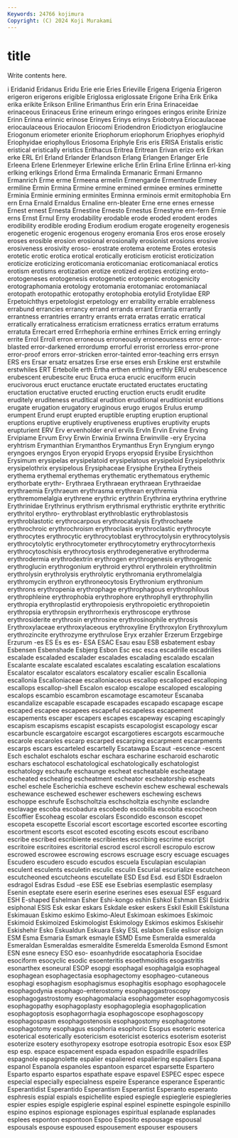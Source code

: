 ```yaml
---
Keywords: 24766 kojimura
Copyright: (C) 2024 Koji Murakami
---
```


# title

Write contents here.



i Eridanid Eridanus Eridu Erie erie Eries Erieville
Erigena Erigenia Erigeron erigeron erigerons erigible Eriglossa eriglossate Erigone Eriha
Erik Erika erika erikite Erikson Eriline Erimanthus Erin erin Erina
Erinaceidae erinaceous Erinaceus Erine erineum eringo eringoes eringos erinite Erinize
Erinn Erinna erinnic erinose Erinyes Erinys erinys Eriobotrya Eriocaulaceae eriocaulaceous
Eriocaulon Eriocomi Eriodendron Eriodictyon erioglaucine Eriogonum eriometer erionite Eriophorum eriophorum
Eriophyes eriophyid Eriophyidae eriophyllous Eriosoma Eriphyle Eris eris ERISA Eristalis
eristic eristical eristically eristics Erithacus Eritrea Eritrean Erivan erizo erk
Erkan erke ERL Erl Erland Erlander Erlandson Erlang Erlangen Erlanger
Erle Erleena Erlene Erlenmeyer Erlewine erliche Erlin Erlina Erline Erlinna
erl-king erlking erlkings Erlond Erma Ermalinda Ermanaric Ermani Ermanno Ermanrich
Erme erme Ermeena ermelin Ermengarde Ermentrude Ermey ermiline Ermin Ermina
Ermine ermine ermined erminee ermines erminette Erminia Erminie ermining erminites
Erminna erminois ermit ermitophobia Ern ern Erna Ernald Ernaldus Ernaline
ern-bleater Erne erne ernes ernesse Ernest ernest Ernesta Ernestine Ernesto
Ernestus Ernestyne ern-fern Ernie erns Ernst Ernul Erny erodability erodable
erode eroded erodent erodes erodibility erodible eroding Erodium erodium erogate
erogeneity erogenesis erogenetic erogenic erogenous erogeny eromania Eros eros erose
erosely eroses erosible erosion erosional erosionally erosionist erosions erosive erosiveness
erosivity eroso- erostrate erotema eroteme Erotes erotesis erotetic erotic erotica
erotical erotically eroticism eroticist eroticization eroticize eroticizing eroticomania eroticomaniac eroticomaniacal
erotics erotism erotisms erotization erotize erotized erotizes erotizing eroto- erotogeneses
erotogenesis erotogenetic erotogenic erotogenicity erotographomania erotology erotomania erotomaniac erotomaniacal erotopath
erotopathic erotopathy erotophobia erotylid Erotylidae ERP Erpetoichthys erpetologist erpetology err
errability errable errableness errabund errancies errancy errand errands errant Errantia
errantly errantness errantries errantry errants errata erratas erratic erratical erratically
erraticalness erraticism erraticness erratics erratum erratums erratuta Errecart erred Errhephoria
errhine errhines Errick erring erringly errite Errol Erroll erron erroneous
erroneously erroneousness error error-blasted error-darkened errordump errorful errorist errorless error-prone
error-proof errors error-stricken error-tainted error-teaching errs errsyn ERS ers Ersar
ersatz ersatzes Erse erse erses ersh Erskine erst erstwhile erstwhiles
ERT Ertebolle erth Ertha erthen erthling erthly ERU erubescence erubescent
erubescite eruc Eruca eruca erucic eruciform erucin erucivorous eruct eructance
eructate eructated eructates eructating eructation eructative eructed eructing eruction eructs
erudit erudite eruditely eruditeness eruditical erudition eruditional eruditionist eruditions erugate
erugation erugatory eruginous erugo erugos Erulus erump erumpent Erund erupt
erupted eruptible erupting eruption eruptional eruptions eruptive eruptively eruptiveness eruptives
eruptivity erupts erupturient ERV Erv ervenholder ervil ervils ErvIn Ervin
Ervine Erving Ervipiame Ervum Ervy Erwin Erwinia Erwinna Erwinville -ery
Erycina eryhtrism Erymanthian Erymanthos Erymanthus Eryn Eryngium eryngo eryngoes eryngos
Eryon eryopid Eryops eryopsid Erysibe Erysichthon Erysimum erysipelas erysipelatoid erysipelatous
erysipeloid Erysipelothrix erysipelothrix erysipelous Erysiphaceae Erysiphe Erythea Erytheis erythema erythemal
erythemas erythematic erythematous erythemic erythorbate erythr- Erythraea Erythraean erythraean Erythraeidae
erythraemia Erythraeum erythrasma erythrean erythremia erythremomelalgia erythrene erythric erythrin Erythrina
erythrina erythrine Erythrinidae Erythrinus erythrism erythrismal erythristic erythrite erythritic erythritol
erythro- erythroblast erythroblastic erythroblastosis erythroblastotic erythrocarpous erythrocatalysis Erythrochaete erythrochroic erythrochroism
erythroclasis erythroclastic erythrocyte erythrocytes erythrocytic erythrocytoblast erythrocytolysin erythrocytolysis erythrocytolytic erythrocytometer
erythrocytometry erythrocytorrhexis erythrocytoschisis erythrocytosis erythrodegenerative erythroderma erythrodermia erythrodextrin erythrogen erythrogenesis
erythrogenic erythroglucin erythrogonium erythroid erythrol erythrolein erythrolitmin erythrolysin erythrolysis erythrolytic
erythromania erythromelalgia erythromycin erythron erythroneocytosis Erythronium erythronium erythrons erythropenia erythrophage
erythrophagous erythrophilous erythrophleine erythrophobia erythrophore erythrophyll erythrophyllin erythropia erythroplastid erythropoiesis
erythropoietic erythropoietin erythropsia erythropsin erythrorrhexis erythroscope erythrose erythrosiderite erythrosin erythrosine
erythrosinophile erythrosis Erythroxylaceae erythroxylaceous erythroxyline Erythroxylon Erythroxylum erythrozincite erythrozyme erythrulose
Eryx erzahler Erzerum Erzgebirge Erzurum -es ES Es es es-
ESA ESAC Esau esau ESB esbatement esbay Esbensen Esbenshade Esbjerg
Esbon Esc esc esca escadrille escadrilles escalade escaladed escalader escalades
escalading escalado escalan Escalante escalate escalated escalates escalating escalation escalations
Escalator escalator escalators escalatory escalier escalin Escallonia escallonia Escalloniaceae escalloniaceous
escallop escalloped escalloping escallops escallop-shell Escalon escalop escalope escaloped escaloping
escalops escambio escambron escamotage escamoteur Escanaba escandalize escapable escapade escapades
escapado escapage escape escaped escapee escapees escapeful escapeless escapement escapements
escaper escapers escapes escapeway escaping escapingly escapism escapisms escapist escapists
escapologist escapology escar escarbuncle escargatoire escargot escargotieres escargots escarmouche escarole
escaroles escarp escarped escarping escarpment escarpments escarps escars escarteled escartelly
Escatawpa Escaut -escence -escent Esch eschalot eschalots eschar eschara escharine
escharoid escharotic eschars eschatocol eschatological eschatologically eschatologist eschatology eschaufe eschaunge
escheat escheatable escheatage escheated escheating escheatment escheator escheatorship escheats eschel
eschele Escherichia escheve eschevin eschew eschewal eschewals eschewance eschewed eschewer
eschewers eschewing eschews eschoppe eschrufe Eschscholtzia eschscholtzia eschynite esclandre esclavage
escoba escobadura escobedo escobilla escobita escocheon Escoffier Escoheag escolar escolars
Escondido esconson escopet escopeta escopette Escorial escort escortage escorted escortee
escorting escortment escorts escot escoted escoting escots escout escribano escribe
escribed escribiente escribientes escribing escrime escript escritoire escritoires escritorial escrod
escrol escroll escropulo escrow escrowed escrowee escrowing escrows escruage escry
escuage escuages Escudero escudero escudo escudos escuela Esculapian esculapian esculent
esculents esculetin esculic esculin Escurial escurialize escutcheon escutcheoned escutcheons escutellate
ESD Esd Esd. esd ESDI Esdraelon esdragol Esdras Esdud -ese
ESE ese Esebrias esemplastic esemplasy Esenin eseptate esere eserin eserine
eserines eses esexual ESF esguard ESH E-shaped Eshelman Esher Eshi-kongo
eshin Eshkol Eshman ESI Esidrix esiphonal ESIS Esk eskar eskars
Eskdale esker eskers Eskil Eskill Eskilstuna Eskimauan Eskimo eskimo Eskimo-Aleut
Eskimoan eskimoes Eskimoic Eskimoid Eskimoized Eskimologist Eskimology Eskimos eskimos Eskisehir
Eskishehir Esko Eskualdun Eskuara Esky ESL eslabon Eslie eslisor esloign
ESM Esma Esmaria Esmark esmayle ESMD Esme Esmeralda esmeralda Esmeraldan
Esmeraldas esmeraldite Esmerelda Esmerolda Esmond Esmont ESN esne esnecy ESO
eso- esoanhydride esocataphoria Esocidae esociform esocyclic esodic esoenteritis esoethmoiditis esogastritis
esonarthex esoneural ESOP esopgi esophagal esophagalgia esophageal esophagean esophagectasia esophagectomy
esophageo-cutaneous esophagi esophagism esophagismus esophagitis esophago esophagocele esophagodynia esophago-enterostomy esophagogastroscopy
esophagogastrostomy esophagomalacia esophagometer esophagomycosis esophagopathy esophagoplasty esophagoplegia esophagoplication esophagoptosis esophagorrhagia
esophagoscope esophagoscopy esophagospasm esophagostenosis esophagostomy esophagotome esophagotomy esophagus esophoria esophoric
Esopus esoteric esoterica esoterical esoterically esotericism esotericist esoterics esoterism esoterist
esoterize esotery esothyropexy esotrope esotropia esotropic Esox esox ESP esp
esp. espace espacement espada espadon espadrille espadrilles espagnole espagnolette espalier
espaliered espaliering espaliers Espana espanol Espanola espanoles espantoon esparcet esparsette
Espartero Esparto esparto espartos espathate espave espavel ESPEC espec espece
especial especially especialness espeire Esperance esperance Esperantic Esperantidist Esperantido Esperantism
Esperantist Esperanto esperanto esphresis espial espials espichellite espied espiegle espieglerie
espiegleries espier espies espigle espiglerie espinal espinel espinette espingole espinillo
espino espinos espionage espionages espiritual esplanade esplanades esplees esponton espontoon
Espoo Esposito espousage espousal espousals espouse espoused espousement espouser espousers
